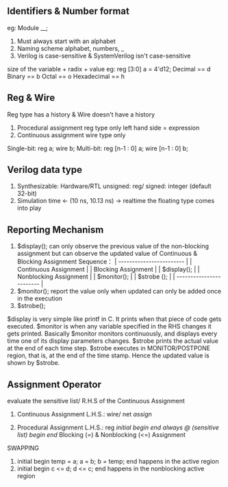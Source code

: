 ## Identifiers & Number format
eg: Module __;
1) Must always start with an alphabet
2) Naming scheme
alphabet, numbers, _
3) Verilog is case-sensitive & SystemVerilog isn't case-sensitive

size of the variable + radix + value
eg: reg [3:0] a = 4'd12;
Decimal     == d
Binary      == b
Octal       == o
Hexadecimal == h

## Reg & Wire
Reg type has a history & Wire doesn't have a history
1) Procedural assignment
   reg type only
   left hand side = expression
3) Continuous assignment
   wire type only

Single-bit: reg a;             wire b;
Multi-bit:  reg [n-1 : 0] a;   wire [n-1 : 0] b;

## Verilog data type
1) Synthesizable: Hardware/RTL
unsigned: reg/ signed: integer (default 32-bit)
2) Simulation
time <- (10 ns, 10.13 ns) -> realtime
the floating type comes into play

## Reporting Mechanism 
1) $display();
can only observe the previous value of the non-blocking assignment
but can observe the updated value of Continuous & Blocking Assignment
Sequence：
| ------------------------ |
| Continuous    Assignment |
| Blocking      Assignment |
| $display();              |
| Nonblocking   Assignment |
| $monitor();              |
| $strobe ();              |
| ------------------------ |
2) $monitor();
report the value only when updated
can only be added once in the execution
3) $strobe();

$display is very simple like printf in C. It prints when that piece of code gets executed. 
$monitor is when any variable specified in the RHS changes it gets printed. Basically $monitor monitors continuously, and displays every time one of its display parameters changes.
$strobe prints the actual value at the end of each time step. $strobe executes in MONITOR/POSTPONE region, that is, at the end of the time stamp. Hence the updated value is shown by $strobe.

## Assignment Operator
evaluate the sensitive list/ R.H.S of the Continuous Assignment
1) Continuous Assignment
   L.H.S.: wire/ net
   *assign*
   
2) Procedural Assignment
   L.H.S.: reg
   *initial begin end*
   *always @ (sensitive list) begin end*
   Blocking (=) & Nonblocking (<=) Assignment 

SWAPPING
1) initial begin
   temp = a;
   a = b; 
   b = temp;
   end
   happens in the active region
3) initial begin
   c <= d;
   d <= c;
   end
   happens in the nonblocking active region











